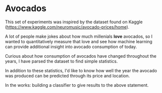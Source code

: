 # Avocados

This set of experiments was inspired by the dataset found on Kaggle (https://www.kaggle.com/neuromusic/avocado-prices/home).

A lot of people make jokes about how much millenials __love__ avocados, so I wanted to quantitatively measure that love and see how machine learning can provide additional insight into avocado consumption of today.

Curious about how consumption of avocados have changed throughout the years, I have parsed the dataset to find simple statistics.

In addition to these statistics, I'd like to know how well the year the avocado was produced can be predicted through its price and location.

In the works: building a classifier to give results to the above statement.
  
